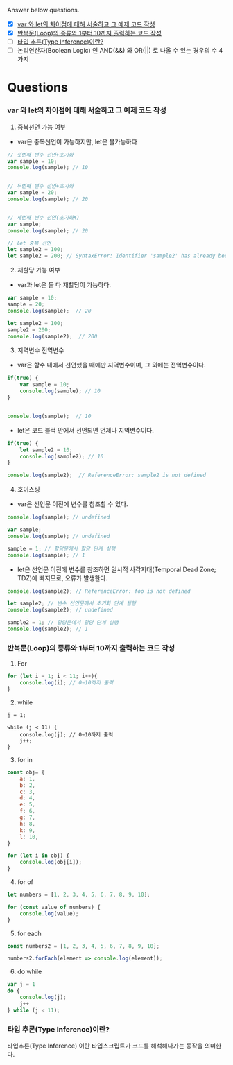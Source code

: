 Answer below questions.
- [x] [var 와 let의 차이점에 대해 서술하고 그 예제 코드 작성](#var-와-let의-차이점에-대해-서술하고-그-예제-코드-작성)
- [x] [반복문(Loop)의 종류와 1부터 10까지 출력하는 코드 작성](#반복문loop의-종류와-1부터-10까지-출력하는-코드-작성)
- [ ] [타입 추론(Type Inference)이란?](#타입-추론type-inference이란)
- [ ] 논리연산자(Boolean Logic) 인 AND(&&) 와 OR(||) 로 나올 수 있는 경우의 수 4가지

# Questions

### var 와 let의 차이점에 대해 서술하고 그 예제 코드 작성

1. 중복선언 가능 여부 
  - var은 중복선언이 가능하지만, let은 불가능하다
``` javascript
// 첫번째 변수 선언+초기화
var sample = 10;
console.log(sample); // 10


// 두번째 변수 선언+초기화
var sample = 20;
console.log(sample); // 20


// 세번째 변수 선언(초기화X)
var sample;
console.log(sample); // 20
```

```javascript
// let 중복 선언
let sample2 = 100;
let sample2 = 200; // SyntaxError: Identifier 'sample2' has already been declared
```

2. 재할당 가능 여부
  - var과 let은 둘 다 재할당이 가능하다.
```javascript
var sample = 10;
sample = 20;
console.log(sample);  // 20

let sample2 = 100;
sample2 = 200;
console.log(sample2);  // 200
```

3. 지역변수 전역변수
  - var은 함수 내에서 선언했을 때에만 지역변수이며, 그 외에는 전역변수이다.
```javascript
if(true) {
    var sample = 10;
    console.log(sample); // 10
}


console.log(sample);  // 10
```
  - let은 코드 블럭 안에서 선언되면 언제나 지역변수이다.
```javascript
if(true) {
    let sample2 = 10;
    console.log(sample2); // 10
}

console.log(sample2);  // ReferenceError: sample2 is not defined
```

4. 호이스팅
  - var은 선언문 이전에 변수를 참조할 수 있다.
```javascript
console.log(sample); // undefined

var sample;
console.log(sample); // undefined

sample = 1; // 할당문에서 할당 단계 실행
console.log(sample); // 1
```
  - let은 선언문 이전에 변수를 참조하면 일시적 사각지대(Temporal Dead Zone; TDZ)에 빠지므로, 오류가 발생한다.
```javascript
console.log(sample2); // ReferenceError: foo is not defined

let sample2; // 변수 선언문에서 초기화 단계 실행
console.log(sample2); // undefined

sample2 = 1; // 할당문에서 할당 단계 실행
console.log(sample2); // 1
```

### 반복문(Loop)의 종류와 1부터 10까지 출력하는 코드 작성
1. For
```javascript
for (let i = 1; i < 11; i++){
    console.log(i); // 0~10까지 출력
}
```
2. while
```javascriptvar 
j = 1;

while (j < 11) { 
    console.log(j); // 0~10까지 출력
    j++; 
}
```
3. for in
```javascript
const obj= {
    a: 1,
    b: 2,
    c: 3,
    d: 4,
    e: 5,
    f: 6,
    g: 7,
    h: 8,
    k: 9,
    l: 10,
}

for (let i in obj) {
    console.log(obj[i]);
}
```
4. for of
```javascript
let numbers = [1, 2, 3, 4, 5, 6, 7, 8, 9, 10];

for (const value of numbers) {
    console.log(value);
}
```
5. for each
```javascript
const numbers2 = [1, 2, 3, 4, 5, 6, 7, 8, 9, 10];

numbers2.forEach(element => console.log(element));
```
6. do while
```javascript
var j = 1
do {
	console.log(j);
    j++ 
} while (j < 11);
```

### 타입 추론(Type Inference)이란?
타입추론(Type Inference) 이란 타입스크립트가 코드를 해석해나가는 동작을 의미한다.
